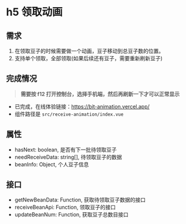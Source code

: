 # h5 领取动画

## 需求
1. 在领取豆子的时候需要做一个动画，豆子移动到总豆子数的位置。
2. 支持单个领取，全部领取(如果后续还有豆子，需要重新刷新豆子)

## 完成情况
> **需要按 f12 打开控制台，选择手机端，然后再刷新一下才可以正常显示**  
- 已完成，在线体验链接：https://bit-animation.vercel.app/  
- 组件路径是 `src/receive-animation/index.vue`   

## 属性
- hasNext: boolean, 是否有下一批待领取豆子
- needReceiveData: string[], 待领取豆子的数据
- beanInfo: Object, 个人豆子信息

## 接口
- getNewBeanData: Function, 获取待领取豆子数据的接口
- receiveBeanApi: Function, 领取豆子的接口
- updateBeanNum: Function, 获取豆子总数目接口
